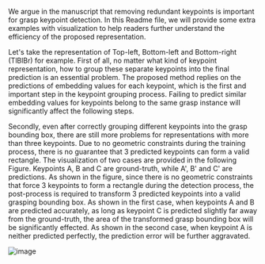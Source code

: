 We argue in the manuscript that removing redundant keypoints is important for grasp keypoint detection. In this Readme file, we will provide some extra
examples with visualization to help readers further understand the efficiency of the proposed representation.

Let's take the representation of Top-left, Bottom-left and Bottom-right (TlBlBr) for example. First of all, no matter what kind of keypoint representation,
how to group these separate keypoints into the final prediction is an essential problem. The proposed method replies on the predictions of embedding values
for each keypoint, which is the first and important step in the keypoint grouping process. Failing to predict similar
embedding values for keypoints belong to the same grasp instance will significantly affect the following steps.

Secondly, even after correctly grouping different keypoints into the grasp bounding box, there are still more problems for representations with more than
three keypoints. Due to no geometric constraints during the training process, there is no guarantee that 3 predicted keypoints can form a valid rectangle.
The visualization of two cases are provided in the following Figure. Keypoints A, B and C are ground-truth, while A', B' and C' are predictions. As shown in
the figure, since there is no geometric constraints that force 3 keypoints to form a rectangle during the detection process, the post-process is required to transform
3 predicted keypoints into a valid grasping bounding box. As shown in the first case, when keypoints A and B are predicted accurately, as long as keypoint C is predicted
slightly far away from the ground-truth, the area of the transformed grasp bounding box will be significantly effected. As shown in the second case,
when keypoint A is neither predicted perfectly, the prediction error will be further aggravated.

![image](https://user-images.githubusercontent.com/27162640/121444414-7a8af280-c95d-11eb-8f52-f41d32ba9441.png)
